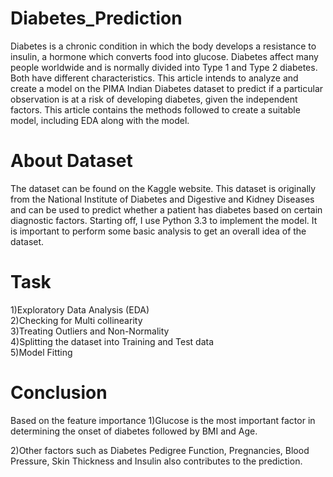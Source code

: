 # Diabetes_Prediction
Diabetes is a chronic condition in which the body develops a resistance to insulin, a hormone which converts food into glucose. Diabetes affect many people worldwide and is normally divided into Type 1 and Type 2 diabetes. Both have different characteristics. This article intends to analyze and create a model on the PIMA Indian Diabetes dataset to predict if a particular observation is at a risk of developing diabetes, given the independent factors. This article contains the methods followed to create a suitable model, including EDA along with the model.


# About Dataset
The dataset can be found on the Kaggle website. This dataset is originally from the National Institute of Diabetes and Digestive and Kidney Diseases and can be used to predict whether a patient has diabetes based on certain diagnostic factors. Starting off, I use Python 3.3 to implement the model. It is important to perform some basic analysis to get an overall idea of the dataset.

# Task
1)Exploratory Data Analysis (EDA)<br>
2)Checking for Multi collinearity<br>
3)Treating Outliers and Non-Normality<br>
4)Splitting the dataset into Training and Test data<br>
5)Model Fitting<br>

# Conclusion
Based on the feature importance
1)Glucose is the most important factor in determining the onset of diabetes followed by BMI and Age.<br>

2)Other factors such as Diabetes Pedigree Function, Pregnancies, Blood Pressure, Skin Thickness and Insulin also contributes to the prediction.<br>
